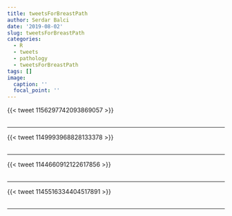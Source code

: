 ```yaml
---
title: tweetsForBreastPath
author: Serdar Balci
date: '2019-08-02'
slug: tweetsForBreastPath
categories:
  - R
  - tweets
  - pathology
  - tweetsForBreastPath
tags: []
image:
  caption: ''
  focal_point: ''
---
```



{{< tweet 1156297742093869057 >}}
<br>
<br>
<hr>
{{< tweet 1149993968828133378 >}}
<br>
<br>
<hr>
{{< tweet 1144660912122617856 >}}
<br>
<br>
<hr>
{{< tweet 1145516334404517891 >}}
<br>
<br>
<hr>
